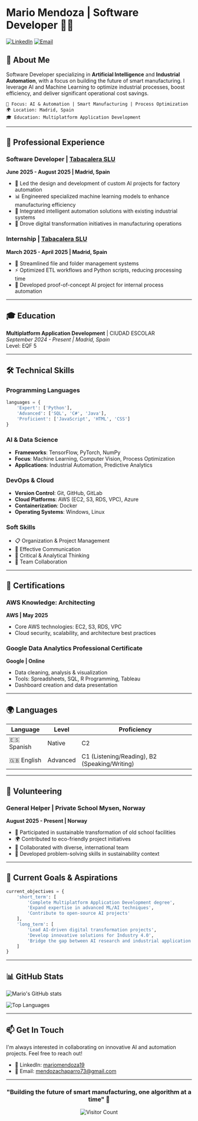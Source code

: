 # Mario Mendoza | Software Developer 👨‍💻

[![LinkedIn](https://img.shields.io/badge/LinkedIn-mariomendoza19-blue?style=flat&logo=linkedin)](https://www.linkedin.com/in/mariomendoza19)
[![Email](https://img.shields.io/badge/Email-mendozachaparro73%40gmail.com-red?style=flat&logo=gmail)](mailto:mendozachaparro73@gmail.com)

## 🚀 About Me

Software Developer specializing in **Artificial Intelligence** and **Industrial Automation**, with a focus on building the future of smart manufacturing. I leverage AI and Machine Learning to optimize industrial processes, boost efficiency, and deliver significant operational cost savings.

```
🎯 Focus: AI & Automation | Smart Manufacturing | Process Optimization
🌍 Location: Madrid, Spain
🎓 Education: Multiplatform Application Development
```

---

## 💼 Professional Experience

### Software Developer | [Tabacalera SLU](https://tabacaleragroup.com/)
**June 2025 - August 2025 | Madrid, Spain**

- 🤖 Led the design and development of custom AI projects for factory automation
- 📊 Engineered specialized machine learning models to enhance manufacturing efficiency
- 🔧 Integrated intelligent automation solutions with existing industrial systems
- 🚀 Drove digital transformation initiatives in manufacturing operations

### Internship | [Tabacalera SLU](https://tabacaleragroup.com/)
**March 2025 - April 2025 | Madrid, Spain**

- 📁 Streamlined file and folder management systems
- ⚡ Optimized ETL workflows and Python scripts, reducing processing time
- 🧪 Developed proof-of-concept AI project for internal process automation

---

## 🎓 Education

**Multiplatform Application Development** | CIUDAD ESCOLAR  
*September 2024 - Present | Madrid, Spain*  
Level: EQF 5

---

## 🛠️ Technical Skills

### Programming Languages
```python
languages = {
    'Expert': ['Python'],
    'Advanced': ['SQL', 'C#', 'Java'],
    'Proficient': ['JavaScript', 'HTML', 'CSS']
}
```

### AI & Data Science
- **Frameworks**: TensorFlow, PyTorch, NumPy
- **Focus**: Machine Learning, Computer Vision, Process Optimization
- **Applications**: Industrial Automation, Predictive Analytics

### DevOps & Cloud
- **Version Control**: Git, GitHub, GitLab
- **Cloud Platforms**: AWS (EC2, S3, RDS, VPC), Azure
- **Containerization**: Docker
- **Operating Systems**: Windows, Linux

### Soft Skills
- 📋 Organization & Project Management
- 💬 Effective Communication
- 🧠 Critical & Analytical Thinking
- 👥 Team Collaboration

---

## 📜 Certifications

### AWS Knowledge: Architecting
**AWS | May 2025**
- Core AWS technologies: EC2, S3, RDS, VPC
- Cloud security, scalability, and architecture best practices

### Google Data Analytics Professional Certificate
**Google | Online**
- Data cleaning, analysis & visualization
- Tools: Spreadsheets, SQL, R Programming, Tableau
- Dashboard creation and data presentation

---

## 🌍 Languages

| Language | Level | Proficiency |
|----------|-------|-------------|
| 🇪🇸 Spanish | Native | C2 |
| 🇬🇧 English | Advanced | C1 (Listening/Reading), B2 (Speaking/Writing) |

---

## 🤝 Volunteering

### General Helper | Private School Mysen, Norway
**August 2025 - Present | Norway**

- 🌱 Participated in sustainable transformation of old school facilities
- 🌍 Contributed to eco-friendly project initiatives
- 👥 Collaborated with diverse, international team
- 💪 Developed problem-solving skills in sustainability context

---

## 🎯 Current Goals & Aspirations

```python
current_objectives = {
    'short_term': [
        'Complete Multiplatform Application Development degree',
        'Expand expertise in advanced ML/AI techniques',
        'Contribute to open-source AI projects'
    ],
    'long_term': [
        'Lead AI-driven digital transformation projects',
        'Develop innovative solutions for Industry 4.0',
        'Bridge the gap between AI research and industrial application'
    ]
}
```

---

## 📊 GitHub Stats

![Mario's GitHub stats](https://github-readme-stats.vercel.app/api?username=Mendo-005&show_icons=true&theme=radical)

![Top Languages](https://github-readme-stats.vercel.app/api/top-langs/?username=Mendo-005&layout=compact&theme=radical)

---

## 📫 Get In Touch

I'm always interested in collaborating on innovative AI and automation projects. Feel free to reach out!

- 💼 LinkedIn: [mariomendoza19](https://www.linkedin.com/in/mariomendoza19)
- 📧 Email: mendozachaparro73@gmail.com
  
---

<div align="center">

### "Building the future of smart manufacturing, one algorithm at a time" 🤖

![Visitor Count](https://visitor-badge.laobi.icu/badge?page_id=Mendo-005.Mendo-005)

</div>
